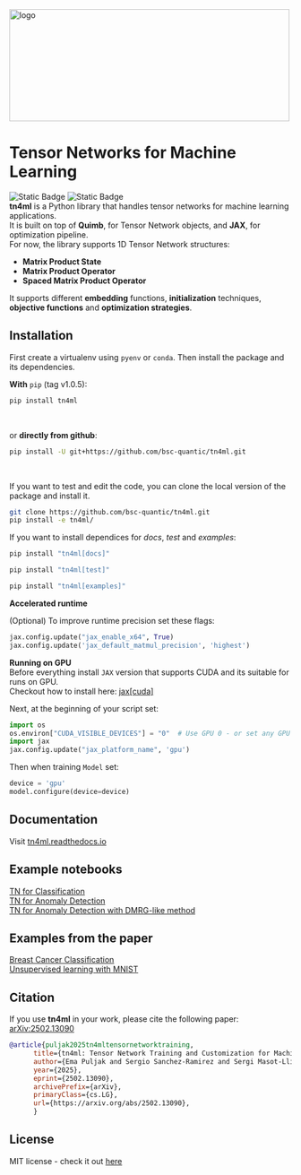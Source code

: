 <img src="docs/_static/logo.png" position="center" alt="logo" width="500" height="200">

# Tensor Networks for Machine Learning
![Static Badge](https://img.shields.io/badge/tests-passing-blue)
![Static Badge](https://img.shields.io/badge/docs-passing-green)<br>
**tn4ml** is a Python library that handles tensor networks for machine learning applications.<br>
It is built on top of **Quimb**, for Tensor Network objects, and **JAX**, for optimization pipeline.<br>
For now, the library supports 1D Tensor Network structures: 
- **Matrix Product State**
- **Matrix Product Operator**
- **Spaced Matrix Product Operator**

It supports different **embedding** functions, **initialization** techniques, **objective functions** and **optimization strategies**.<br>

## Installation

First create a virtualenv using `pyenv` or `conda`. Then install the package and its dependencies.
<br>

**With** `pip` (tag v1.0.5):
```bash
pip install tn4ml
```
<br>

or **directly from github**:
```bash
pip install -U git+https://github.com/bsc-quantic/tn4ml.git
```
<br>

If you want to test and edit the code, you can clone the local version of the package and install it.
```bash
git clone https://github.com/bsc-quantic/tn4ml.git
pip install -e tn4ml/
```
If you want to install dependices for *docs*, *test* and *examples*:

```zsh
pip install "tn4ml[docs]"
```
```zsh
pip install "tn4ml[test]"
```
```zsh
pip install "tn4ml[examples]"
```


**Accelerated runtime** <br>

(Optional) To improve runtime precision set these flags:
```python
jax.config.update("jax_enable_x64", True)
jax.config.update('jax_default_matmul_precision', 'highest')
```

**Running on GPU**<br>
Before everything install `JAX` version that supports CUDA and its suitable for runs on GPU.<br>
Checkout how to install here: [jax[cuda]](https://docs.jax.dev/en/latest/installation.html#pip-installation-nvidia-gpu-cuda-installed-via-pip-easier) <br>

Next, at the beginning of your script set:
```python
import os
os.environ["CUDA_VISIBLE_DEVICES"] = "0"  # Use GPU 0 - or set any GPU ID
import jax
jax.config.update("jax_platform_name", 'gpu')
```
Then when training `Model` set:
```python
device = 'gpu'
model.configure(device=device)
```

## Documentation
Visit [tn4ml.readthedocs.io](https://tn4ml.readthedocs.io/en/latest/)

## Example notebooks

[TN for Classification](docs/source/examples/mnist_classification.ipynb)<br>
[TN for Anomaly Detection](docs/source/examples/mnist_ad.ipynb)<br>
[TN for Anomaly Detection with DMRG-like method](docs/source/examples/mnist_ad_sweeps.ipynb)

## Examples from the paper
[Breast Cancer Classification](docs/source/examples/supervised)<br>
[Unsupervised learning with MNIST](docs/source/examples/unsupervised)


## Citation

If you use **tn4ml** in your work, please cite the following paper: [arXiv:2502.13090](https://arxiv.org/abs/2502.13090)

```bibtex
@article{puljak2025tn4mltensornetworktraining,
      title={tn4ml: Tensor Network Training and Customization for Machine Learning}, 
      author={Ema Puljak and Sergio Sanchez-Ramirez and Sergi Masot-Llima and Jofre Vallès-Muns and Artur Garcia-Saez and Maurizio Pierini},
      year={2025},
      eprint={2502.13090},
      archivePrefix={arXiv},
      primaryClass={cs.LG},
      url={https://arxiv.org/abs/2502.13090}, 
      }
```


## License
MIT license - check it out [here](LICENSE)
